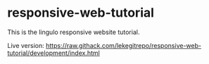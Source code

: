 # responsive-web-tutorial
This is the lingulo responsive website tutorial.

Live version: https://raw.githack.com/lekegitrepo/responsive-web-tutorial/development/index.html
